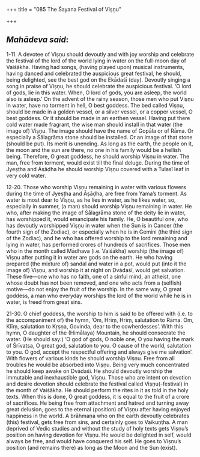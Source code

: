 +++
title = "085 The Śayana Festival of Viṣṇu"

+++
 

## *Mahādeva said*:

1-11. A devotee of Viṣṇu should devoutly and with joy worship and celebrate the festival of the lord of the world lying in water on the full-moon day of Vaiśākha. Having had songs, (having played upon) musical instruments, having danced and celebrated the auspicious great festival, he should, being delighted, see the best god on the Ekādaśī (day). Devoutly singing a song in praise of Viṣṇu, he should celebrate the auspicious festival. ‘O lord of gods, lie in this water. When, O lord of gods, you are asleep, the world also is asleep.’ On the advent of the rainy season, those men who put Viṣṇu in water, have no torment in hell, O best goddess. The bed called Viṣṇu, should be made in a golden vessel, or a silver vessel, or a copper vessel, O best goddess. Or it should be made in an earthen vessel. Having put there cold water made fragrant, the wise man should install in that water (the image of) Viṣṇu. The image should have the name of Gopāla or of Rāma. Or especially a Śālagrāma stone should be installed. Or an image of that stone (should be put). Its merit is unending. As long as the earth, the people on it, the moon and the sun are there, no one in his family would be a hellish being. Therefore, O great goddess, he should worship Viṣṇu in water. The man, free from torment, would exist till the final deluge. During the time of Jyeṣṭha and Āṣāḍha he should worship Viṣṇu covered with a Tulasī leaf in very cold water.

12-20. Those who worship Viṣṇu remaining in water with various flowers during the time of Jyeṣṭha and Āṣāḍha, are free from Yama’s torment. As water is most dear to Viṣṇu, as he lies in water, as he likes water, so, especially in summer, (a man) should worship Viṣṇu remaining in water. He who, after making the image of Śālagrāma stone of the deity lie in water, has worshipped it, would emancipate his family. He, O beautiful one, who has devoutly worshipped Viṣṇu in water when the Sun is in Cancer (the fourth sign of the Zodiac), or especially when he is in Gemini (the third sign of the Zodiac), and he who has offered worship to the lord remaining and lying in water, has performed crores of hundreds of sacrifices. Those men who in the month called Mādhava (i.e. Vaiśākha) worship (the image of) Viṣṇu after putting it in water are gods on the earth. He who having prepared (the mixture of) sandal and water in a pot, would put (into it the image of) Viṣṇu, and worship it at night on Dvādaśī, would get salvation. These five—one who has no faith, one of a sinful mind, an atheist, one whose doubt has not been removed, and one who acts from a (selfish) motive—do not enjoy the fruit of the worship. In the same way, O great goddess, a man who everyday worships the lord of the world while he is in water, is freed from great sins.

21-30. O chief goddess, the worship to him is said to be offered with (i.e. to the accompaniment of) the hymn, ‘Om, Hrīṃ, Hrīṃ, salutation to Rāma. Om, Klīṃ, salutation to Kṛṣṇa, Govinda, dear to the cowherdesses’. With this hymn, O daughter of the (Himālaya) Mountain, he should consecrate the water. (He should say:) ‘O god of gods, O noble one, O you having the mark of Śrīvatsa, O great god, salutation to you. O cause of the world, salutation to you. O god, accept the respectful offering and always give me salvation’. With flowers of various kinds he should worship Viṣṇu. Free from all troubles he would be absorbed into Viṣṇu. Being very much concentrated he should keep awake on Dvādaśī. He should devoutly worship the immutable and inexhaustible god, Viṣṇu. Those who are intent on devotion and desire devotion should celebrate the festival called Viṣṇu(-festival) in the month of Vaiśākha. He should perform the rites in it as told in the holy texts. When this is done, O great goddess, it is equal to the fruit of a crore of sacrifices. He being free from attachment and hatred and turning away great delusion, goes to the eternal (position) of Viṣṇu after having enjoyed happiness in the world. A brāhmaṇa who on the earth devoutly celebrates (this) festival, gets free from sins, and certainly goes to Vaikuṇṭha. A man deprived of Vedic studies and without the study of holy texts gets Viṣṇu’s position on having devotion for Viṣṇu. He would be delighted in self, would always be free, and would have conquered his self. He goes to Viṣṇu’s position (and remains there) as long as the Moon and the Sun (exist).


